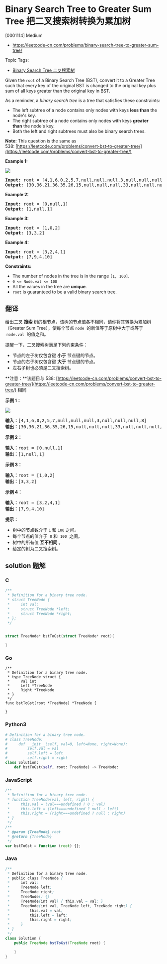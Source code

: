 # Binary Search Tree to Greater Sum Tree 把二叉搜索树转换为累加树

[0001114] Medium

- https://leetcode-cn.com/problems/binary-search-tree-to-greater-sum-tree/

Topic Tags:

- [Binary Search Tree 二叉搜索树](https://leetcode-cn.com/tag/binary-search-tree/)

Given the `root` of a Binary Search Tree (BST), convert it to a Greater Tree such that every key of the original BST is changed to the original key plus sum of all keys greater than the original key in BST.

As a reminder, a _binary search tree_ is a tree that satisfies these constraints:

- The left subtree of a node contains only nodes with keys **less than** the node's key.
- The right subtree of a node contains only nodes with keys **greater than** the node's key.
- Both the left and right subtrees must also be binary search trees.

**Note:** This question is the same as 538: [https://leetcode.com/problems/convert-bst-to-greater-tree/](https://leetcode.com/problems/convert-bst-to-greater-tree/)

**Example 1:**

![](https://assets.leetcode.com/uploads/2019/05/02/tree.png)

<pre><strong>Input:</strong> root = [4,1,6,0,2,5,7,null,null,null,3,null,null,null,8]
<strong>Output:</strong> [30,36,21,36,35,26,15,null,null,null,33,null,null,null,8]
</pre>

**Example 2:**

<pre><strong>Input:</strong> root = [0,null,1]
<strong>Output:</strong> [1,null,1]
</pre>

**Example 3:**

<pre><strong>Input:</strong> root = [1,0,2]
<strong>Output:</strong> [3,3,2]
</pre>

**Example 4:**

<pre><strong>Input:</strong> root = [3,2,4,1]
<strong>Output:</strong> [7,9,4,10]
</pre>

**Constraints:**

- The number of nodes in the tree is in the range `[1, 100]`.
- `0 <= Node.val <= 100`
- All the values in the tree are **unique**.
- `root` is guaranteed to be a valid binary search tree.

## 翻译

给出二叉 **搜索** 树的根节点，该树的节点值各不相同，请你将其转换为累加树（Greater Sum Tree），使每个节点 `node`  的新值等于原树中大于或等于  `node.val`  的值之和。

提醒一下，二叉搜索树满足下列约束条件：

- 节点的左子树仅包含键 **小于** 节点键的节点。
- 节点的右子树仅包含键 **大于** 节点键的节点。
- 左右子树也必须是二叉搜索树。

**注意：**该题目与 538: [https://leetcode-cn.com/problems/convert-bst-to-greater-tree/](https://leetcode-cn.com/problems/convert-bst-to-greater-tree/) 相同

**示例 1：**

**![](https://assets.leetcode-cn.com/aliyun-lc-upload/uploads/2019/05/03/tree.png)**

<pre><strong>输入：</strong>[4,1,6,0,2,5,7,null,null,null,3,null,null,null,8]
<strong>输出：</strong>[30,36,21,36,35,26,15,null,null,null,33,null,null,null,8]
</pre>

**示例 2：**

<pre><strong>输入：</strong>root = [0,null,1]
<strong>输出：</strong>[1,null,1]
</pre>

**示例 3：**

<pre><strong>输入：</strong>root = [1,0,2]
<strong>输出：</strong>[3,3,2]
</pre>

**示例 4：**

<pre><strong>输入：</strong>root = [3,2,4,1]
<strong>输出：</strong>[7,9,4,10]
</pre>

**提示：**

- 树中的节点数介于 `1` 和 `100` 之间。
- 每个节点的值介于  `0` 和  `100`  之间。
- 树中的所有值 **互不相同** 。
- 给定的树为二叉搜索树。

## solution 题解

### C

```c
/**
 * Definition for a binary tree node.
 * struct TreeNode {
 *     int val;
 *     struct TreeNode *left;
 *     struct TreeNode *right;
 * };
 */


struct TreeNode* bstToGst(struct TreeNode* root){

}
```

### Go

```golang
/**
 * Definition for a binary tree node.
 * type TreeNode struct {
 *     Val int
 *     Left *TreeNode
 *     Right *TreeNode
 * }
 */
func bstToGst(root *TreeNode) *TreeNode {

}
```

### Python3

```python
# Definition for a binary tree node.
# class TreeNode:
#     def __init__(self, val=0, left=None, right=None):
#         self.val = val
#         self.left = left
#         self.right = right
class Solution:
    def bstToGst(self, root: TreeNode) -> TreeNode:

```

### JavaScript

```javascript
/**
 * Definition for a binary tree node.
 * function TreeNode(val, left, right) {
 *     this.val = (val===undefined ? 0 : val)
 *     this.left = (left===undefined ? null : left)
 *     this.right = (right===undefined ? null : right)
 * }
 */
/**
 * @param {TreeNode} root
 * @return {TreeNode}
 */
var bstToGst = function (root) {};
```

### Java

```java
/**
 * Definition for a binary tree node.
 * public class TreeNode {
 *     int val;
 *     TreeNode left;
 *     TreeNode right;
 *     TreeNode() {}
 *     TreeNode(int val) { this.val = val; }
 *     TreeNode(int val, TreeNode left, TreeNode right) {
 *         this.val = val;
 *         this.left = left;
 *         this.right = right;
 *     }
 * }
 */
class Solution {
    public TreeNode bstToGst(TreeNode root) {

    }
}
```
